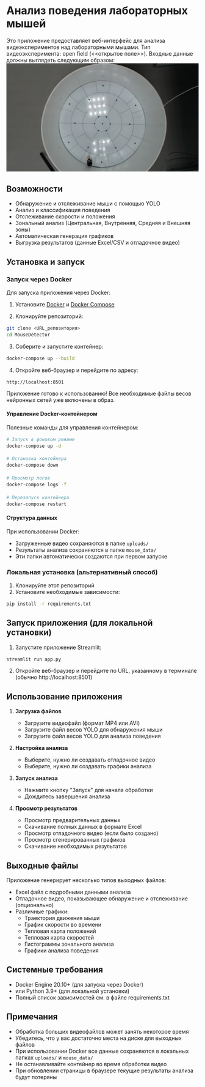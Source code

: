 # Анализ поведения лабораторных мышей

Это приложение предоставляет веб-интерфейс для анализа видеэкспериментов над лабораторными мышами. Тип видеоэксперимента: open field (<<открытое поле>>). Входные данные должны выглядеть следующим образом:
![Пример входных данных](docs/images/input.png)

## Возможности

- Обнаружение и отслеживание мыши с помощью YOLO
- Анализ и классификация поведения
- Отслеживание скорости и положения
- Зональный анализ (Центральная, Внутренняя, Средняя и Внешняя зоны)
- Автоматическая генерация графиков
- Выгрузка результатов (данные Excel/CSV и отладочное видео)

## Установка и запуск

### Запуск через Docker

Для запуска приложения через Docker:

1. Установите [Docker](https://docs.docker.com/get-docker/) и [Docker Compose](https://docs.docker.com/compose/install/)

2. Клонируйте репозиторий:
```bash
git clone <URL_репозитория>
cd MouseDetector
```

3. Соберите и запустите контейнер:
```bash
docker-compose up --build
```

4. Откройте веб-браузер и перейдите по адресу:
```
http://localhost:8501
```

Приложение готово к использованию! Все необходимые файлы весов нейронных сетей уже включены в образ.

#### Управление Docker-контейнером

Полезные команды для управления контейнером:

```bash
# Запуск в фоновом режиме
docker-compose up -d

# Остановка контейнера
docker-compose down

# Просмотр логов
docker-compose logs -f

# Перезапуск контейнера
docker-compose restart
```

#### Структура данных

При использовании Docker:
- Загруженные видео сохраняются в папке `uploads/`
- Результаты анализа сохраняются в папке `mouse_data/`
- Эти папки автоматически создаются при первом запуске

### Локальная установка (альтернативный способ)

1. Клонируйте этот репозиторий
2. Установите необходимые зависимости:
```bash
pip install -r requirements.txt
```

## Запуск приложения (для локальной установки)

1. Запустите приложение Streamlit:
```bash
streamlit run app.py
```

2. Откройте веб-браузер и перейдите по URL, указанному в терминале (обычно http://localhost:8501)

## Использование приложения

1. **Загрузка файлов**
   - Загрузите видеофайл (формат MP4 или AVI)
   - Загрузите файл весов YOLO для обнаружения мыши
   - Загрузите файл весов YOLO для анализа поведения

2. **Настройка анализа**
   - Выберите, нужно ли создавать отладочное видео
   - Выберите, нужно ли создавать графики анализа

3. **Запуск анализа**
   - Нажмите кнопку "Запуск" для начала обработки
   - Дождитесь завершения анализа

4. **Просмотр результатов**
   - Просмотр предварительных данных
   - Скачивание полных данных в формате Excel
   - Просмотр отладочного видео (если было создано)
   - Просмотр сгенерированных графиков
   - Скачивание необходимых результатов

## Выходные файлы

Приложение генерирует несколько типов выходных файлов:

- Excel файл с подробными данными анализа
- Отладочное видео, показывающее обнаружение и отслеживание (опционально)
- Различные графики:
  - Траектория движения мыши
  - График скорости во времени
  - Тепловая карта положений
  - Тепловая карта скоростей
  - Гистограммы зонального анализа
  - Графики анализа поведения

## Системные требования

- Docker Engine 20.10+ (для запуска через Docker)
- или Python 3.9+ (для локальной установки)
- Полный список зависимостей см. в файле requirements.txt

## Примечания

- Обработка больших видеофайлов может занять некоторое время
- Убедитесь, что у вас достаточно места на диске для выходных файлов
- При использовании Docker все данные сохраняются в локальных папках `uploads/` и `mouse_data/`
- Не останавливайте контейнер во время обработки видео
- При обновлении страницы в браузере текущие результаты анализа будут потеряны 